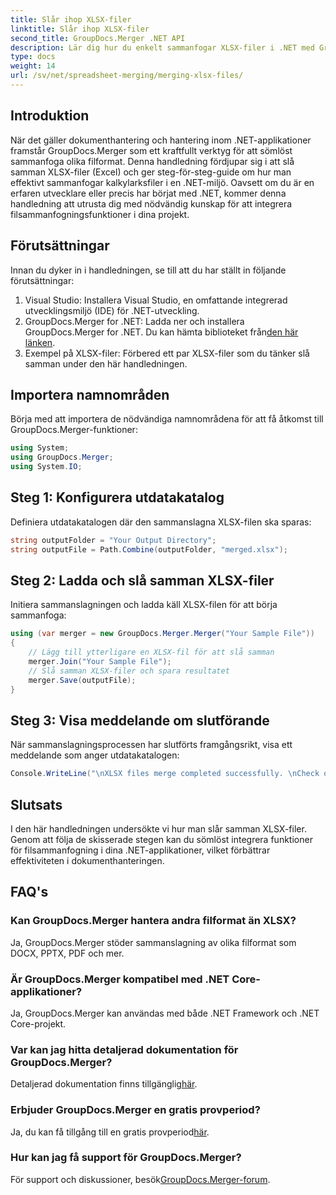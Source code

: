 ```yaml
---
title: Slår ihop XLSX-filer
linktitle: Slår ihop XLSX-filer
second_title: GroupDocs.Merger .NET API
description: Lär dig hur du enkelt sammanfogar XLSX-filer i .NET med GroupDocs.Merger. Följ denna steg-för-steg handledning för sömlös dokumenthantering.
type: docs
weight: 14
url: /sv/net/spreadsheet-merging/merging-xlsx-files/
---
```

## Introduktion
När det gäller dokumenthantering och hantering inom .NET-applikationer framstår GroupDocs.Merger som ett kraftfullt verktyg för att sömlöst sammanfoga olika filformat. Denna handledning fördjupar sig i att slå samman XLSX-filer (Excel) och ger steg-för-steg-guide om hur man effektivt sammanfogar kalkylarksfiler i en .NET-miljö. Oavsett om du är en erfaren utvecklare eller precis har börjat med .NET, kommer denna handledning att utrusta dig med nödvändig kunskap för att integrera filsammanfogningsfunktioner i dina projekt.
## Förutsättningar
Innan du dyker in i handledningen, se till att du har ställt in följande förutsättningar:
1. Visual Studio: Installera Visual Studio, en omfattande integrerad utvecklingsmiljö (IDE) för .NET-utveckling.
2. GroupDocs.Merger for .NET: Ladda ner och installera GroupDocs.Merger for .NET. Du kan hämta biblioteket från[den här länken](https://releases.groupdocs.com/merger/net/).
3. Exempel på XLSX-filer: Förbered ett par XLSX-filer som du tänker slå samman under den här handledningen.

## Importera namnområden
Börja med att importera de nödvändiga namnområdena för att få åtkomst till GroupDocs.Merger-funktioner:
```csharp
using System; 
using GroupDocs.Merger;
using System.IO;
```
## Steg 1: Konfigurera utdatakatalog
Definiera utdatakatalogen där den sammanslagna XLSX-filen ska sparas:
```csharp
string outputFolder = "Your Output Directory";
string outputFile = Path.Combine(outputFolder, "merged.xlsx");
```
## Steg 2: Ladda och slå samman XLSX-filer
Initiera sammanslagningen och ladda käll XLSX-filen för att börja sammanfoga:
```csharp
using (var merger = new GroupDocs.Merger.Merger("Your Sample File"))
{
    // Lägg till ytterligare en XLSX-fil för att slå samman
    merger.Join("Your Sample File");
    // Slå samman XLSX-filer och spara resultatet
    merger.Save(outputFile);
}
```
## Steg 3: Visa meddelande om slutförande
När sammanslagningsprocessen har slutförts framgångsrikt, visa ett meddelande som anger utdatakatalogen:
```csharp
Console.WriteLine("\nXLSX files merge completed successfully. \nCheck output in {0}", outputFolder);
```

## Slutsats
I den här handledningen undersökte vi hur man slår samman XLSX-filer. Genom att följa de skisserade stegen kan du sömlöst integrera funktioner för filsammanfogning i dina .NET-applikationer, vilket förbättrar effektiviteten i dokumenthanteringen.

## FAQ's
### Kan GroupDocs.Merger hantera andra filformat än XLSX?
Ja, GroupDocs.Merger stöder sammanslagning av olika filformat som DOCX, PPTX, PDF och mer.
### Är GroupDocs.Merger kompatibel med .NET Core-applikationer?
Ja, GroupDocs.Merger kan användas med både .NET Framework och .NET Core-projekt.
### Var kan jag hitta detaljerad dokumentation för GroupDocs.Merger?
 Detaljerad dokumentation finns tillgänglig[här](https://reference.groupdocs.com/merger/net/).
### Erbjuder GroupDocs.Merger en gratis provperiod?
 Ja, du kan få tillgång till en gratis provperiod[här](https://releases.groupdocs.com/).
### Hur kan jag få support för GroupDocs.Merger?
 För support och diskussioner, besök[GroupDocs.Merger-forum](https://forum.groupdocs.com/c/merger/32).
